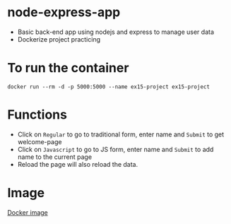 # node-express-app

- Basic back-end app using nodejs and express to manage user data
- Dockerize project practicing


# To run the container
`docker run --rm -d -p 5000:5000 --name ex15-project ex15-project`

# Functions
 - Click on `Regular` to go to traditional form, enter name
 and `Submit` to get welcome-page
 - Click on `Javascript` to go to JS form, enter name 
 and `Submit` to add name to the current page
 - Reload the page will also reload the data.

# Image
[Docker image](https://hub.docker.com/repository/docker/thanhtrungvanhuu/devopsdocker)

